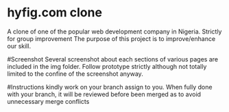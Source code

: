 # hyfig.com clone
A clone of one of the popular web development company in Nigeria. Strictly for group improvement
The purpose of this project is to improve/enhance our skill.

#Screenshot
Several screenshot about each sections of various pages are included in the img folder. Follow prototype strictly although not totally limited to the confine of the screenshot anyway.

#Instructions
kindly work on your branch assign to you. When fully done with your branch, it will be reviewed before been merged as to avoid unnecessary merge conflicts
